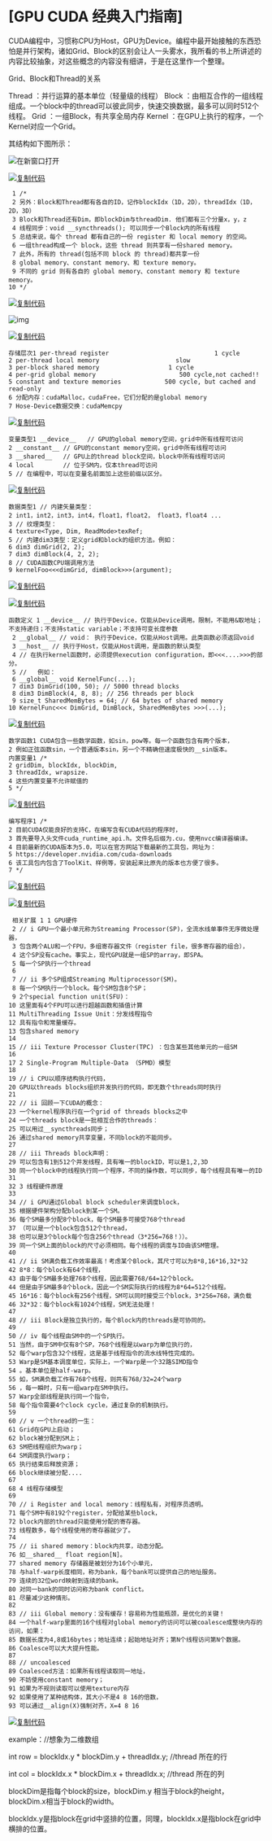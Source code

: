 # [GPU CUDA 经典入门指南]

CUDA编程中，习惯称CPU为Host，GPU为Device。编程中最开始接触的东西恐怕是并行架构，诸如Grid、Block的区别会让人一头雾水，我所看的书上所讲述的内容比较抽象，对这些概念的内容没有细讲，于是在这里作一个整理。

Grid、Block和Thread的关系

Thread  ：并行运算的基本单位（轻量级的线程）
Block   ：由相互合作的一组线程组成。一个block中的thread可以彼此同步，快速交换数据，最多可以同时512个线程。
Grid     ：一组Block，有共享全局内存
Kernel ：在GPU上执行的程序，一个Kernel对应一个Grid。

其结构如下图所示：

![在新窗口打开](GUDA_1.assets/9641adf16b62e95cb07ec5ad.jpg)

[![复制代码](GUDA_1.assets/copycode.gif)](javascript:void(0);)

```
 1 /*
 2 另外：Block和Thread都有各自的ID，记作blockIdx（1D，2D），threadIdx（1D，2D，3D）
 3 Block和Thread还有Dim，即blockDim与threadDim. 他们都有三个分量x，y，z
 4 线程同步：void __syncthreads(); 可以同步一个Block内的所有线程
 5 总结来说，每个 thread 都有自己的一份 register 和 local memory 的空间。
 6 一组thread构成一个 block，这些 thread 则共享有一份shared memory。
 7 此外，所有的 thread(包括不同 block 的 thread)都共享一份
 8 global memory、constant memory、和 texture memory。
 9 不同的 grid 则有各自的 global memory、constant memory 和 texture memory。
10 */
```

[![复制代码](https://common.cnblogs.com/images/copycode.gif)](javascript:void(0);)

![img](GUDA_1.assets/761bbdc7c6fc38e68326ac6b.jpg)

 

[![复制代码](https://common.cnblogs.com/images/copycode.gif)](javascript:void(0);)

```
存储层次1 per-thread register                             1 cycle
2 per-thread local memory                     slow
3 per-block shared memory                   1 cycle
4 per-grid global memory                       500 cycle,not cached!!
5 constant and texture memories            500 cycle, but cached and read-only
6 分配内存：cudaMalloc，cudaFree，它们分配的是global memory
7 Hose-Device数据交换：cudaMemcpy
```

[![复制代码](https://common.cnblogs.com/images/copycode.gif)](javascript:void(0);)

```
变量类型1 __device__   // GPU的global memory空间，grid中所有线程可访问
2 __constant__ // GPU的constant memory空间，grid中所有线程可访问
3 __shared__   // GPU上的thread block空间，block中所有线程可访问
4 local        // 位于SM内，仅本thread可访问
5 // 在编程中，可以在变量名前面加上这些前缀以区分。
```

[![复制代码](https://common.cnblogs.com/images/copycode.gif)](javascript:void(0);)

```
数据类型1 // 内建矢量类型：
2 int1，int2，int3，int4，float1，float2， float3，float4 ...
3 // 纹理类型：
4 texture<Type, Dim, ReadMode>texRef;
5 // 内建dim3类型：定义grid和block的组织方法。例如：
6 dim3 dimGrid(2, 2);
7 dim3 dimBlock(4, 2, 2);
8 // CUDA函数CPU端调用方法
9 kernelFoo<<<dimGrid, dimBlock>>>(argument);
```

[![复制代码](https://common.cnblogs.com/images/copycode.gif)](javascript:void(0);)

[![复制代码](https://common.cnblogs.com/images/copycode.gif)](javascript:void(0);)

```
函数定义 1 __device__ // 执行于Device，仅能从Device调用。限制，不能用&取地址；不支持递归；不支持static variable；不支持可变长度参数
 2 __global__ // void： 执行于Device，仅能从Host调用。此类函数必须返回void
 3 __host__ // 执行于Host，仅能从Host调用，是函数的默认类型
 4 // 在执行kernel函数时，必须提供execution configuration，即<<<....>>>的部分。
 5 //   例如：
 6 __global__ void KernelFunc(...);
 7 dim3 DimGrid(100, 50); // 5000 thread blocks
 8 dim3 DimBlock(4, 8, 8); // 256 threads per block
 9 size_t SharedMemBytes = 64; // 64 bytes of shared memory
10 KernelFunc<<< DimGrid, DimBlock, SharedMemBytes >>>(...);
```

[![复制代码](https://common.cnblogs.com/images/copycode.gif)](javascript:void(0);)

 

```
数学函数1 CUDA包含一些数学函数，如sin，pow等。每一个函数包含有两个版本，
2 例如正弦函数sin，一个普通版本sin，另一个不精确但速度极快的__sin版本。
内置变量1 /*
2 gridDim, blockIdx, blockDim, 
3 threadIdx, wrapsize. 
4 这些内置变量不允许赋值的
5 */
```

[![复制代码](https://common.cnblogs.com/images/copycode.gif)](javascript:void(0);)

```
编写程序1 /*
2 目前CUDA仅能良好的支持C，在编写含有CUDA代码的程序时，
3 首先要导入头文件cuda_runtime_api.h。文件名后缀为.cu，使用nvcc编译器编译。
4 目前最新的CUDA版本为5.0，可以在官方网站下载最新的工具包，网址为：
5 https://developer.nvidia.com/cuda-downloads
6 该工具包内包含了ToolKit、样例等，安装起来比原先的版本也方便了很多。
7 */
```

[![复制代码](https://common.cnblogs.com/images/copycode.gif)](javascript:void(0);)

[![复制代码](https://common.cnblogs.com/images/copycode.gif)](javascript:void(0);)

```
 相关扩展 1 1 GPU硬件
 2 // i GPU一个最小单元称为Streaming Processor(SP)，全流水线单事件无序微处理器，
 3 包含两个ALU和一个FPU，多组寄存器文件（register file，很多寄存器的组合），
 4 这个SP没有cache。事实上，现代GPU就是一组SP的array，即SPA。
 5 每一个SP执行一个thread
 6  
 7 // ii 多个SP组成Streaming Multiprocessor(SM)。
 8 每一个SM执行一个block。每个SM包含8个SP；
 9 2个special function unit(SFU)：
10 这里面有4个FPU可以进行超越函数和插值计算
11 MultiThreading Issue Unit：分发线程指令
12 具有指令和常量缓存。
13 包含shared memory 
14  
15 // iii Texture Processor Cluster(TPC) ：包含某些其他单元的一组SM 
16  
17 2 Single-Program Multiple-Data （SPMD）模型  
18  
19 // i CPU以顺序结构执行代码，
20 GPU以threads blocks组织并发执行的代码，即无数个threads同时执行
21  
22 // ii 回顾一下CUDA的概念：
23 一个kernel程序执行在一个grid of threads blocks之中
24 一个threads block是一批相互合作的threads：
25 可以用过__syncthreads同步；
26 通过shared memory共享变量，不同block的不能同步。
27  
28 // iii Threads block声明：
29 可以包含有1到512个并发线程，具有唯一的blockID，可以是1,2,3D
30 同一个block中的线程执行同一个程序，不同的操作数，可以同步，每个线程具有唯一的ID 
31  
32 3 线程硬件原理
33  
34 // i GPU通过Global block scheduler来调度block，
35 根据硬件架构分配block到某一个SM。
36 每个SM最多分配8个block，每个SM最多可接受768个thread
37 （可以是一个block包含512个thread，
38 也可以是3个block每个包含256个thread（3*256=768！））。
39 同一个SM上面的block的尺寸必须相同。每个线程的调度与ID由该SM管理。
40  
41 // ii SM满负载工作效率最高！考虑某个Block，其尺寸可以为8*8,16*16,32*32
42 8*8：每个block有64个线程，
43 由于每个SM最多处理768个线程，因此需要768/64=12个block。
44 但是由于SM最多8个block，因此一个SM实际执行的线程为8*64=512个线程。
45 16*16：每个block有256个线程，SM可以同时接受三个block，3*256=768，满负载
46 32*32：每个block有1024个线程，SM无法处理！ 
47  
48 // iii Block是独立执行的，每个Block内的threads是可协同的。
49  
50 // iv 每个线程由SM中的一个SP执行。
51 当然，由于SM中仅有8个SP，768个线程是以warp为单位执行的，
52 每个warp包含32个线程，这是基于线程指令的流水线特性完成的。
53 Warp是SM基本调度单位，实际上，一个Warp是一个32路SIMD指令
54 。基本单位是half-warp。
55 如，SM满负载工作有768个线程，则共有768/32=24个warp
56 ，每一瞬时，只有一组warp在SM中执行。
57 Warp全部线程是执行同一个指令，
58 每个指令需要4个clock cycle，通过复杂的机制执行。
59  
60 // v 一个thread的一生：
61 Grid在GPU上启动；
62 block被分配到SM上；
63 SM把线程组织为warp；
64 SM调度执行warp；
65 执行结束后释放资源；
66 block继续被分配....
67  
68 4 线程存储模型
69  
70 // i Register and local memory：线程私有，对程序员透明。
71 每个SM中有8192个register，分配给某些block，
72 block内部的thread只能使用分配的寄存器。
73 线程数多，每个线程使用的寄存器就少了。
74  
75 // ii shared memory：block内共享，动态分配。
76 如__shared__ float region[N]。
77 shared memory 存储器是被划分为16个小单元，
78 与half-warp长度相同，称为bank，每个bank可以提供自己的地址服务。
79 连续的32位word映射到连续的bank。
80 对同一bank的同时访问称为bank conflict。
81 尽量减少这种情形。 
82  
83 // iii Global memory：没有缓存！容易称为性能瓶颈，是优化的关键！
84 一个half-warp里面的16个线程对global memory的访问可以被coalesce成整块内存的访问，如果：
85 数据长度为4,8或16bytes；地址连续；起始地址对齐；第N个线程访问第N个数据。
86 Coalesce可以大大提升性能。
87  
88 // uncoalesced 
89 Coalesced方法：如果所有线程读取同一地址，
90 不妨使用constant memory；
91 如果为不规则读取可以使用texture内存
92 如果使用了某种结构体，其大小不是4 8 16的倍数，
93 可以通过__align(X)强制对齐，X=4 8 16
```

[![复制代码](https://common.cnblogs.com/images/copycode.gif)](javascript:void(0);)

 

 example：//想象为二维数组

int row = blockIdx.y * blockDim.y + threadIdx.y; //thread 所在的行

int col = blockIdx.x * blockDim.x + threadIdx.x; //thread 所在的列

blockDim是指每个block的size，blockDim.y 相当于block的height，blockDim.x相当于block的width。

blockIdx.y是指block在grid中竖排的位置，同理，blockIdx.x是指block在grid中横排的位置。